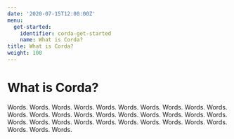 ```yaml
---
date: '2020-07-15T12:00:00Z'
menu:
  get-started:
    identifier: corda-get-started
    name: What is Corda?
title: What is Corda?
weight: 100
---
```


# What is Corda?

Words. Words. Words. Words. Words. Words. Words. Words. Words. Words. Words. Words. Words. Words. Words. Words. Words. Words. Words. Words. Words. Words. Words. Words. Words. Words. Words. Words. Words. Words. Words. Words. Words.
